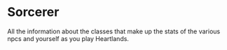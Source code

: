 # Sorcerer


All the information about the classes that make up the stats of the various npcs and yourself as you play Heartlands.